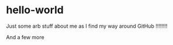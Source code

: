 # hello-world

Just some arb stuff about me as I find my way around GitHub !!!!!!!!

And a few more
